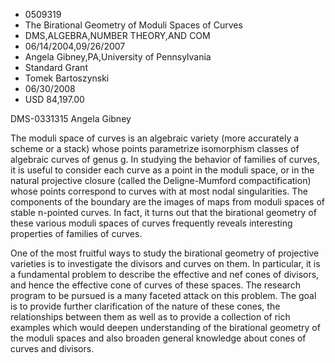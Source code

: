 
* 0509319
* The Birational Geometry of Moduli Spaces of Curves
* DMS,ALGEBRA,NUMBER THEORY,AND COM
* 06/14/2004,09/26/2007
* Angela Gibney,PA,University of Pennsylvania
* Standard Grant
* Tomek Bartoszynski
* 06/30/2008
* USD 84,197.00

DMS-0331315 Angela Gibney

The moduli space of curves is an algebraic variety (more accurately a scheme or
a stack) whose points parametrize isomorphism classes of algebraic curves of
genus g. In studying the behavior of families of curves, it is useful to
consider each curve as a point in the moduli space, or in the natural projective
closure (called the Deligne-Mumford compactification) whose points correspond to
curves with at most nodal singularities. The components of the boundary are the
images of maps from moduli spaces of stable n-pointed curves. In fact, it turns
out that the birational geometry of these various moduli spaces of curves
frequently reveals interesting properties of families of curves.

One of the most fruitful ways to study the birational geometry of projective
varieties is to investigate the divisors and curves on them. In particular, it
is a fundamental problem to describe the effective and nef cones of divisors,
and hence the effective cone of curves of these spaces. The research program to
be pursued is a many faceted attack on this problem. The goal is to provide
further clarification of the nature of these cones, the relationships between
them as well as to provide a collection of rich examples which would deepen
understanding of the birational geometry of the moduli spaces and also broaden
general knowledge about cones of curves and divisors.
